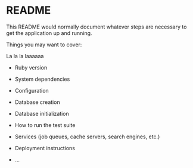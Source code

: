 # README

This README would normally document whatever steps are necessary to get the
application up and running.

Things you may want to cover:

La la la laaaaaa

* Ruby version

* System dependencies

* Configuration

* Database creation

* Database initialization

* How to run the test suite

* Services (job queues, cache servers, search engines, etc.)

* Deployment instructions

* ...
